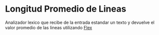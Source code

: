 # Longitud Promedio de Lineas

Analizador lexico que recibe de la entrada estandar un texto y devuelve el valor promedio de las lineas utilizando [Flex](http://flex.sourceforge.net/)  
